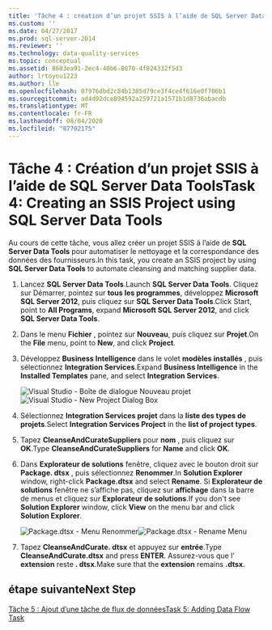 ```yaml
---
title: 'Tâche 4 : création d’un projet SSIS à l’aide de SQL Server Data Tools | Microsoft Docs'
ms.custom: ''
ms.date: 04/27/2017
ms.prod: sql-server-2014
ms.reviewer: ''
ms.technology: data-quality-services
ms.topic: conceptual
ms.assetid: 8603ea91-2ec4-40b6-8070-4f824332f5d3
author: lrtoyou1223
ms.author: lle
ms.openlocfilehash: 07976dbd2c84b1385d79ce3f4ce4f616e0f706b1
ms.sourcegitcommit: ad4d92dce894592a259721a1571b1d8736abacdb
ms.translationtype: MT
ms.contentlocale: fr-FR
ms.lasthandoff: 08/04/2020
ms.locfileid: "87702175"
---
```

# <a name="task-4-creating-an-ssis-project-using-sql-server-data-tools"></a><span data-ttu-id="6f434-102">Tâche 4 : Création d’un projet SSIS à l’aide de SQL Server Data Tools</span><span class="sxs-lookup"><span data-stu-id="6f434-102">Task 4: Creating an SSIS Project using SQL Server Data Tools</span></span>
  <span data-ttu-id="6f434-103">Au cours de cette tâche, vous allez créer un projet SSIS à l’aide de **SQL Server Data Tools** pour automatiser le nettoyage et la correspondance des données des fournisseurs.</span><span class="sxs-lookup"><span data-stu-id="6f434-103">In this task, you create an SSIS project by using **SQL Server Data Tools** to automate cleansing and matching supplier data.</span></span>

1.  <span data-ttu-id="6f434-104">Lancez **SQL Server Data Tools**.</span><span class="sxs-lookup"><span data-stu-id="6f434-104">Launch **SQL Server Data Tools**.</span></span> <span data-ttu-id="6f434-105">Cliquez sur Démarrer, pointez sur **tous les programmes**, développez **Microsoft SQL Server 2012**, puis cliquez sur **SQL Server Data Tools**.</span><span class="sxs-lookup"><span data-stu-id="6f434-105">Click Start, point to **All Programs**, expand **Microsoft SQL Server 2012**, and click **SQL Server Data Tools**.</span></span>

2.  <span data-ttu-id="6f434-106">Dans le menu **Fichier** , pointez sur **Nouveau**, puis cliquez sur **Projet**.</span><span class="sxs-lookup"><span data-stu-id="6f434-106">On the **File** menu, point to **New**, and click **Project**.</span></span>

3.  <span data-ttu-id="6f434-107">Développez **Business Intelligence** dans le volet **modèles installés** , puis sélectionnez **Integration Services**.</span><span class="sxs-lookup"><span data-stu-id="6f434-107">Expand **Business Intelligence** in the **Installed Templates** pane, and select **Integration Services**.</span></span>

     <span data-ttu-id="6f434-108">![Visual Studio - Boîte de dialogue Nouveau projet](../../2014/tutorials/media/et-creatinganssisprojectusingsqlsdt-01.jpg "Visual Studio - Boîte de dialogue Nouveau projet")</span><span class="sxs-lookup"><span data-stu-id="6f434-108">![Visual Studio - New Project Dialog Box](../../2014/tutorials/media/et-creatinganssisprojectusingsqlsdt-01.jpg "Visual Studio - New Project Dialog Box")</span></span>

4.  <span data-ttu-id="6f434-109">Sélectionnez **Integration Services projet** dans la **liste des types de projets**.</span><span class="sxs-lookup"><span data-stu-id="6f434-109">Select **Integration Services Project** in the **list of project types**.</span></span>

5.  <span data-ttu-id="6f434-110">Tapez **CleanseAndCurateSuppliers** pour **nom** , puis cliquez sur **OK**.</span><span class="sxs-lookup"><span data-stu-id="6f434-110">Type **CleanseAndCurateSuppliers** for **Name** and click **OK**.</span></span>

6.  <span data-ttu-id="6f434-111">Dans **Explorateur de solutions** fenêtre, cliquez avec le bouton droit sur **Package. dtsx** , puis sélectionnez **Renommer**.</span><span class="sxs-lookup"><span data-stu-id="6f434-111">In **Solution Explorer** window, right-click **Package.dtsx** and select **Rename**.</span></span> <span data-ttu-id="6f434-112">Si **Explorateur de solutions** fenêtre ne s’affiche pas, cliquez sur **affichage** dans la barre de menus et cliquez sur **Explorateur de solutions**.</span><span class="sxs-lookup"><span data-stu-id="6f434-112">If you don't see **Solution Explorer** window, click **View** on the menu bar and click **Solution Explorer**.</span></span>

     <span data-ttu-id="6f434-113">![Package.dtsx - Menu Renommer](../../2014/tutorials/media/et-creatinganssisprojectusingsqlsdt-02.jpg "Package.dtsx - Menu Renommer")</span><span class="sxs-lookup"><span data-stu-id="6f434-113">![Package.dtsx - Rename Menu](../../2014/tutorials/media/et-creatinganssisprojectusingsqlsdt-02.jpg "Package.dtsx - Rename Menu")</span></span>

7.  <span data-ttu-id="6f434-114">Tapez **CleanseAndCurate. dtsx** et appuyez sur **entrée**.</span><span class="sxs-lookup"><span data-stu-id="6f434-114">Type **CleanseAndCurate.dtsx** and press **ENTER**.</span></span> <span data-ttu-id="6f434-115">Assurez-vous que l' **extension** reste **. dtsx**.</span><span class="sxs-lookup"><span data-stu-id="6f434-115">Make sure that the **extension** remains **.dtsx**.</span></span>

## <a name="next-step"></a><span data-ttu-id="6f434-116">étape suivante</span><span class="sxs-lookup"><span data-stu-id="6f434-116">Next Step</span></span>
 [<span data-ttu-id="6f434-117">Tâche 5 : Ajout d’une tâche de flux de données</span><span class="sxs-lookup"><span data-stu-id="6f434-117">Task 5: Adding Data Flow Task</span></span>](task-5-adding-data-flow-task.md)


